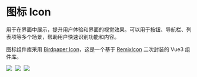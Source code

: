 # 图标 Icon
用于在界面中展示，提升用户体验和界面的视觉效果。可以用于按钮、导航栏、列表项等多个场景，帮助用户快速识别功能和内容。

图标组件库采用 [Birdpaper Icon](https://icon.birdpaper.design)，这是一个基于 [RemixIcon](https://remixicon.cn/) 二次封装的 Vue3 组件库。

<p align="left" style="display: flex;gap: 8px;">
  <a href="https://www.npmjs.com/package/birdpaper-icon" target="_blank">
     <img class="tag" src="https://img.shields.io/npm/v/birdpaper-icon.svg?style=badge"/>
  </a>
  <a href="https://npmcharts.com/compare/birdpaper-icon?minimal=true">
    <img class="tag" src="http://img.shields.io/npm/dm/birdpaper-icon.svg"/>
  </a>
   <a href="https://icon.birdpaper.design">
    <img class="tag" src="https://img.shields.io/badge/license-MIT-red.svg"/>
  </a>
</p>

<!--@include: ./demo.md-->

<!--@include: ./api.md-->